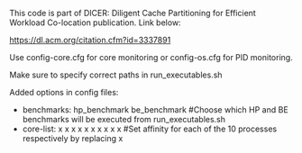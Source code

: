 This code is part of DICER: Diligent Cache Partitioning for Efficient Workload Co-location publication. Link below:

https://dl.acm.org/citation.cfm?id=3337891

Use config-core.cfg for core monitoring or config-os.cfg for PID monitoring.

Make sure to specify correct paths in run_executables.sh

Added options in config files:
- benchmarks: hp_benchmark be_benchmark  #Choose which HP and BE benchmarks will be executed from run_executables.sh
- core-list: x x x x x x x x x x  #Set affinity for each of the 10 processes respectively by replacing x
